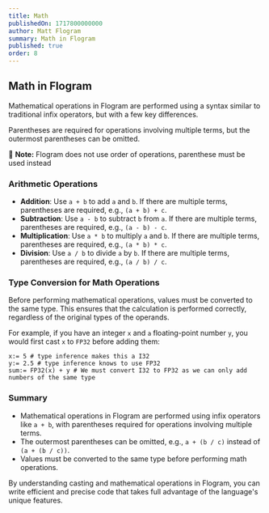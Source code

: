 ```yaml
---
title: Math
publishedOn: 1717800000000
author: Matt Flogram
summary: Math in Flogram
published: true
order: 8
---
```


<h2>Math in Flogram</h2>

Mathematical operations in Flogram are performed using a syntax similar to traditional infix operators, but with a few key differences. 

Parentheses are required for operations involving multiple terms, but the outermost parentheses can be omitted.

📝 **Note:** Flogram does not use order of operations, parenthese must be used instead

<h3>Arithmetic Operations</h3>

- **Addition**: Use `a + b` to add `a` and `b`. If there are multiple terms, parentheses are required, e.g., `(a + b) + c`.
- **Subtraction**: Use `a - b` to subtract `b` from `a`. If there are multiple terms, parentheses are required, e.g., `(a - b) - c`.
- **Multiplication**: Use `a * b` to multiply `a` and `b`. If there are multiple terms, parentheses are required, e.g., `(a * b) * c`.
- **Division**: Use `a / b` to divide `a` by `b`. If there are multiple terms, parentheses are required, e.g., `(a / b) / c`.

<h3>Type Conversion for Math Operations</h3>

Before performing mathematical operations, values must be converted to the same type. This ensures that the calculation is performed correctly, regardless of the original types of the operands.

For example, if you have an integer `x` and `a` floating-point number `y`, you would first cast `x` to `FP32` before adding them:

```
x:= 5 # type inference makes this a I32
y:= 2.5 # type inference knows to use FP32
sum:= FP32(x) + y # We must convert I32 to FP32 as we can only add numbers of the same type
```

<h3>Summary</h3>

- Mathematical operations in Flogram are performed using infix operators like `a + b`, with parentheses required for operations involving multiple terms.
- The outermost parentheses can be omitted, e.g., `a + (b / c)` instead of `(a + (b / c))`.
- Values must be converted to the same type before performing math operations.

By understanding casting and mathematical operations in Flogram, you can write efficient and precise code that takes full advantage of the language's unique features.